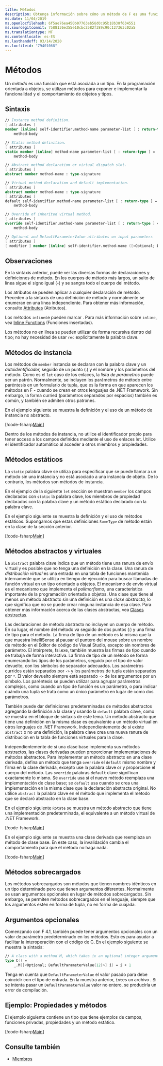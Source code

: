 ```yaml
---
title: Métodos
description: Obtenga información sobre cómo un método de F es una función asociada a un tipo que se usa para exponer e implementar la funcionalidad y el comportamiento de objetos y tipos.
ms.date: 11/04/2019
ms.openlocfilehash: 6f5ae76ea450b07763eb58d0c95b18b30f634551
ms.sourcegitcommit: 7588136e355e10cbc2582f389c90c127363c02a5
ms.translationtype: MT
ms.contentlocale: es-ES
ms.lasthandoff: 03/14/2020
ms.locfileid: "79401068"
---
```

# <a name="methods"></a>Métodos

Un *método* es una función que está asociada a un tipo. En la programación orientada a objetos, se utilizan métodos para exponer e implementar la funcionalidad y el comportamiento de objetos y tipos.

## <a name="syntax"></a>Sintaxis

```fsharp
// Instance method definition.
[ attributes ]
member [inline] self-identifier.method-name parameter-list [ : return-type ] =
    method-body

// Static method definition.
[ attributes ]
static member [inline] method-name parameter-list [ : return-type ] =
    method-body

// Abstract method declaration or virtual dispatch slot.
[ attributes ]
abstract member method-name : type-signature

// Virtual method declaration and default implementation.
[ attributes ]
abstract member method-name : type-signature
[ attributes ]
default self-identifier.method-name parameter-list [ : return-type ] =
    method-body

// Override of inherited virtual method.
[ attributes ]
override self-identifier.method-name parameter-list [ : return-type ] =
    method-body

// Optional and DefaultParameterValue attributes on input parameters
[ attributes ]
[ modifier ] member [inline] self-identifier.method-name ([<Optional; DefaultParameterValue( default-value )>] input) [ : return-type ]
```

## <a name="remarks"></a>Observaciones

En la sintaxis anterior, puede ver las diversas formas de declaraciones y definiciones de método. En los cuerpos de método más largos, un salto de línea sigue el signo igual (-) y se sangra todo el cuerpo del método.

Los atributos se pueden aplicar a cualquier declaración de método. Preceden a la sintaxis de una definición de método y normalmente se enumeran en una línea independiente. Para obtener más información, consulte [Attributes](../attributes.md) (Atributos).

Los métodos `inline`se pueden marcar . Para más información sobre `inline`, vea [Inline Functions](../functions/inline-functions.md) (Funciones insertadas).

Los métodos no en línea se pueden utilizar de forma recursiva dentro del tipo; no hay necesidad de usar `rec` explícitamente la palabra clave.

## <a name="instance-methods"></a>Métodos de instancia

Los métodos de `member` instancia se declaran con la palabra clave y un *autoidentificador,* seguido de un punto (.) y el nombre y los parámetros del método. Como es el `let` caso de los enlaces, la *lista de parámetros* puede ser un patrón. Normalmente, se incluyen los parámetros de método entre paréntesis en un formulario de tupla, que es la forma en que aparecen los métodos en F - cuando se crean en otros lenguajes de .NET Framework. Sin embargo, la forma curried (parámetros separados por espacios) también es común, y también se admiten otros patrones.

En el ejemplo siguiente se muestra la definición y el uso de un método de instancia no abstracto.

[!code-fsharp[Main](~/samples/snippets/fsharp/lang-ref-1/snippet3401.fs)]

Dentro de los métodos de instancia, no utilice el identificador propio para tener acceso a los campos definidos mediante el uso de enlaces let. Utilice el identificador automático al acceder a otros miembros y propiedades.

## <a name="static-methods"></a>Métodos estáticos

La `static` palabra clave se utiliza para especificar que se puede llamar a un método sin una instancia y no está asociado a una instancia de objeto. De lo contrario, los métodos son métodos de instancia.

En el ejemplo de la siguiente `let` sección se muestran `member` los campos declarados con `static` la palabra clave, los miembros de propiedad declarados con la palabra clave y un método estático declarado con la palabra clave.

En el ejemplo siguiente se muestra la definición y el uso de métodos estáticos. Supongamos que estas definiciones `SomeType` de método están en la clase de la sección anterior.

[!code-fsharp[Main](~/samples/snippets/fsharp/lang-ref-1/snippet3402.fs)]

## <a name="abstract-and-virtual-methods"></a>Métodos abstractos y virtuales

La `abstract` palabra clave indica que un método tiene una ranura de envío virtual y es posible que no tenga una definición en la clase. Una ranura de *distribución virtual* es una entrada en una tabla de funciones mantenida internamente que se utiliza en tiempo de ejecución para buscar llamadas de función virtual en un tipo orientado a objetos. El mecanismo de envío virtual es el mecanismo que implementa el *polimorfismo,* una característica importante de la programación orientada a objetos. Una clase que tiene al menos un método abstracto sin una definición es una *clase abstracta,* lo que significa que no se puede crear ninguna instancia de esa clase. Para obtener más información acerca de las clases abstractas, vea [Clases abstractas](../abstract-classes.md).

Las declaraciones de método abstracto no incluyen un cuerpo de método. En su lugar, el nombre del método va seguido de dos puntos (:) y una firma de tipo para el método. La firma de tipo de un método es la misma que la que muestra IntelliSense al pausar el puntero del mouse sobre un nombre de método en el Editor de código de Visual Studio, excepto sin nombres de parámetro. El intérprete, fsi.exe, también muestra las firmas de tipo cuando se trabaja de forma interactiva. La firma de tipo de un método se forma enumerando los tipos de los parámetros, seguido por el tipo de valor devuelto, con los símbolos de separador adecuados. Los parámetros curridos están separados por `->` y los parámetros de tupla están separados por `*`. El valor devuelto siempre está separado `->` de los argumentos por un símbolo. Los paréntesis se pueden utilizar para agrupar parámetros complejos, como cuando un tipo de función es un parámetro, o para indicar cuándo una tupla se trata como un único parámetro en lugar de como dos parámetros.

También puede dar definiciones predeterminadas de métodos abstractos agregando la definición a la clase y usando la `default` palabra clave, como se muestra en el bloque de sintaxis de este tema. Un método abstracto que tiene una definición en la misma clase es equivalente a un método virtual en otros lenguajes de .NET Framework. Independientemente de si existe `abstract` o no una definición, la palabra clave crea una nueva ranura de distribución en la tabla de funciones virtuales para la clase.

Independientemente de si una clase base implementa sus métodos abstractos, las clases derivadas pueden proporcionar implementaciones de métodos abstractos. Para implementar un método abstracto en una clase derivada, defina un método que tenga `override` el `default` mismo nombre y firma en la clase derivada, excepto use la palabra clave or y proporcione el cuerpo del método. Las `override` palabras `default` clave significan exactamente lo mismo. Se `override` usa si el nuevo método reemplaza una implementación de clase base; se `default` usa cuando se crea una implementación en la misma clase que la declaración abstracta original. No utilice `abstract` la palabra clave en el método que implementa el método que se declaró abstracto en la clase base.

En el ejemplo siguiente `Rotate` se muestra un método abstracto que tiene una implementación predeterminada, el equivalente a un método virtual de .NET Framework.

[!code-fsharp[Main](~/samples/snippets/fsharp/lang-ref-1/snippet3403.fs)]

En el ejemplo siguiente se muestra una clase derivada que reemplaza un método de clase base. En este caso, la invalidación cambia el comportamiento para que el método no haga nada.

[!code-fsharp[Main](~/samples/snippets/fsharp/lang-ref-1/snippet3404.fs)]

## <a name="overloaded-methods"></a>Métodos sobrecargados

Los métodos sobrecargados son métodos que tienen nombres idénticos en un tipo determinado pero que tienen argumentos diferentes. Normalmente se usan argumentos opcionales en lugar de métodos sobrecargados. Sin embargo, se permiten métodos sobrecargados en el lenguaje, siempre que los argumentos estén en forma de tupla, no en forma de cuajada.

## <a name="optional-arguments"></a>Argumentos opcionales

Comenzando con F 4.1, también puede tener argumentos opcionales con un valor de parámetro predeterminado en los métodos.  Esto es para ayudar a facilitar la interoperación con el código de C.  En el ejemplo siguiente se muestra la sintaxis:

```fsharp
// A class with a method M, which takes in an optional integer argument.
type C() =
    _.M([<Optional; DefaultParameterValue(12)>] i) = i + 1
```

Tenga en cuenta que `DefaultParameterValue` el valor pasado para debe coincidir con el tipo de entrada.  En la muestra anterior, `int`es un archivo .  Si se intenta pasar un `DefaultParameterValue` valor no entero, se produciría un error de compilación.

## <a name="example-properties-and-methods"></a>Ejemplo: Propiedades y métodos

El ejemplo siguiente contiene un tipo que tiene ejemplos de campos, funciones privadas, propiedades y un método estático.

[!code-fsharp[Main](~/samples/snippets/fsharp/lang-ref-1/snippet3406.fs)]

## <a name="see-also"></a>Consulte también

- [Miembros](index.md)
